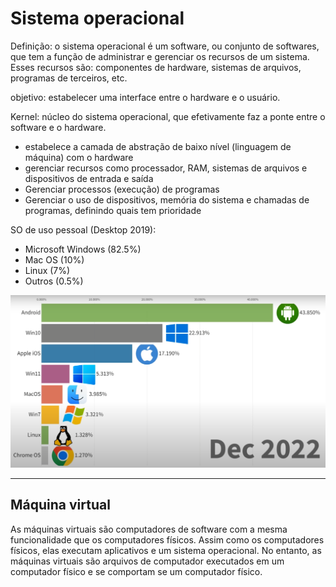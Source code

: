 # Sistema operacional

Definição: o sistema operacional é um software, ou conjunto de softwares, que tem a função de administrar e gerenciar os recursos de um sistema. Esses recursos são: componentes de hardware, sistemas de arquivos, programas de terceiros, etc.

objetivo: estabelecer uma interface entre o hardware e o usuário.

Kernel: núcleo do sistema operacional, que efetivamente faz a ponte entre o software e o hardware.

- estabelece a camada de abstração de baixo nível (linguagem de máquina) com o hardware
- gerenciar recursos como processador, RAM, sistemas de arquivos e dispositivos de entrada e saída
- Gerenciar processos (execução) de programas
- Gerenciar o uso de dispositivos, memória do sistema e chamadas de programas, definindo quais tem prioridade

SO de uso pessoal (Desktop 2019):

- Microsoft Windows (82.5%)
- Mac OS (10%)
- Linux (7%)
- Outros (0.5%)

![SO Dominance](/images/SOdominance.png)

---
## Máquina virtual

As máquinas virtuais são computadores de software com a mesma funcionalidade que os computadores físicos. Assim como os computadores físicos, elas executam aplicativos e um sistema operacional. No entanto, as máquinas virtuais são arquivos de computador executados em um computador físico e se comportam se um computador físico.

